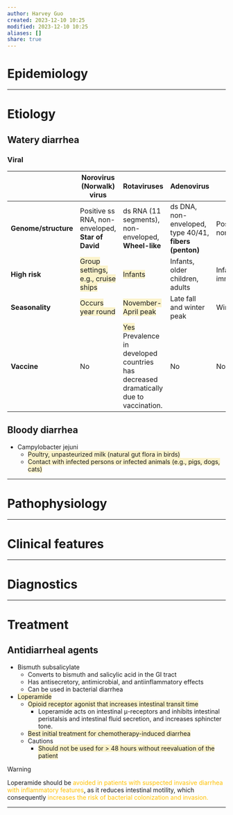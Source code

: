 ```yaml
---
author: Harvey Guo
created: 2023-12-10 10:25
modified: 2023-12-10 10:25
aliases: []
share: true
---
```

# Epidemiology


---
# Etiology
## Watery diarrhea
### Viral

|                      | Norovirus (Norwalk) virus                                                                 | Rotaviruses                                                                                                                                    | Adenovirus                                             | Astrovirus                          |
| -------------------- | ----------------------------------------------------------------------------------------- | ---------------------------------------------------------------------------------------------------------------------------------------------- | ------------------------------------------------------ | ----------------------------------- |
| **Genome/structure** | Positive ss RNA, non-enveloped, **Star of David**                                         | ds RNA (11 segments), non-enveloped, **Wheel-like**                                                                                            | ds DNA, non-enveloped, type 40/41, **fibers (penton)** | Positive ss RNA, non-enveloped      |
| **High risk**        | <span style="background:rgba(240, 200, 0, 0.2)">Group settings, e.g., cruise ships</span> | <span style="background:rgba(240, 200, 0, 0.2)">Infants</span>                                                                                 | Infants, older children, adults                        | Infants, elderly, immunocompromised |
| **Seasonality**      | <span style="background:rgba(240, 200, 0, 0.2)">Occurs year round</span>                  | <span style="background:rgba(240, 200, 0, 0.2)">November-April peak</span>                                                                     | Late fall and winter peak                              | Winter peak                         |
| **Vaccine**          | No                                                                                        | <span style="background:rgba(240, 200, 0, 0.2)">Yes</span><br>Prevalence in developed countries has decreased dramatically due to vaccination. | No                                                     | No                                  |

## Bloody diarrhea
- Campylobacter jejuni
	- <span style="background:rgba(240, 200, 0, 0.2)">Poultry, unpasteurized milk (natural gut flora in birds)</span>
	- <span style="background:rgba(240, 200, 0, 0.2)">Contact with infected persons or infected animals (e.g., pigs, dogs, cats)</span>

---
# Pathophysiology


---
# Clinical features


---
# Diagnostics


---
# Treatment
## Antidiarrheal agents
- Bismuth subsalicylate
	- Converts to bismuth and salicylic acid in the GI tract
	- Has antisecretory, antimicrobial, and antiinflammatory effects
	- Can be used in bacterial diarrhea
- <span style="background:rgba(240, 200, 0, 0.2)">Loperamide</span>
	- <span style="background:rgba(240, 200, 0, 0.2)">Opioid receptor agonist that increases intestinal transit time </span>
		- Loperamide acts on intestinal μ-receptors and inhibits intestinal peristalsis and intestinal fluid secretion, and increases sphincter tone.
	- <span style="background:rgba(240, 200, 0, 0.2)">Best initial treatment for chemotherapy-induced diarrhea</span>
	- Cautions
		- <span style="background:rgba(240, 200, 0, 0.2)">Should not be used for > 48 hours without reevaluation of the patient</span>

>[!warning] 
>Loperamide should be <font color="#ffc000">avoided in patients with suspected invasive diarrhea with inflammatory features</font>, as it reduces intestinal motility, which consequently <font color="#ffc000">increases the risk of bacterial colonization and invasion.</font>

---
